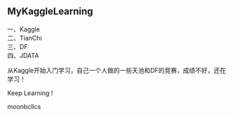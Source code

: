 ## MyKaggleLearning

一、Kaggle  
二、TianChi  
三、DF  
四、JDATA

从Kaggle开始入门学习，自己一个人做的一些天池和DF的竞赛，成绩不好，还在学习！

Keep Learning !

moonbcllcs
